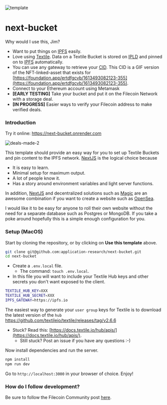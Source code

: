 ![template](https://user-images.githubusercontent.com/310223/113375377-17109300-9324-11eb-9969-7795a8a49888.png)

# next-bucket

Why would I use this, Jim?

- Want to put things on [IPFS](https://ipfs.io/) easily.
- Love using [Textile](https://docs.textile.io/buckets/). Data on a Textile Bucket is stored on [IPLD](https://docs.ipld.io/) and pinned on to [IPFS](https://docs.ipfs.io/how-to/pin-files/) automatically.
- You can use any gateway to retrieve your [CID](https://ipfs.io/ipfs/bafybeibgy5fbkzb7jenk2ibo4vch2vmf7tbg5motfe2hpaaod3xvwoizmy/nft.gif). This CID is a GIF version of the NFT-linked-asset that exists for [https://foundation.app/ertdfgcvb/1613493082123-355](https://foundation.app/ertdfgcvb/1613493082123-355).
- Connect to your Ethereum account using Metamask
- **[EARLY TESTING]** Take your bucket and put it on the Filecoin Network with a storage deal.
- **[IN PROGRESS]** Easier ways to verify your Filecoin address to make verified deals.

### Introduction

Try it online: https://next-bucket.onrender.com

![deals-made-2](https://user-images.githubusercontent.com/310223/113273921-f697f880-9291-11eb-99ee-a2d98cd81b2d.png)

This template should provide an easy way for you to set up Textile Buckets and pin content to the IPFS network. [NextJS](https://nextjs.org/) is the logical choice because

- It is easy to learn.
- Minimal setup for maximum output.
- A lot of people know it.
- Has a story around environment variables and light server functions.

In addition, [NextJS](https://nextjs.org) and decentralized solutions such as [Magic](https://magic.link/posts/magic-link-nextjs) are an awesome combination if you want to create a website such as [OpenSea](https://opensea.io/).

I would like it to be easy for anyone to roll their own website without the need for a separate database such as Postgres or MongoDB. If you take a poke around hopefully this is a simple enough configuration for you.

### Setup (MacOS)

Start by cloning the repository, or by clicking on **Use this template** above.

```sh
git clone git@github.com:application-research/next-bucket.git
cd next-bucket
```

- Create a `.env.local` file.
  - The command: `touch .env.local`.
- In this file you will want to include your Textile Hub keys and other secrets you don't want exposed to the client.

```sh
TEXTILE_HUB_KEY=XXX
TEXTILE_HUB_SECRET=XXX
IPFS_GATEWAY=https://ipfs.io
```

The easiest way to generate your `user group` keys for Textile is to download the latest version of the `hub` https://github.com/textileio/textile/releases/tag/v2.6.6

- Stuck? Read this: [https://docs.textile.io/hub/apis/](https://docs.textile.io/hub/apis/).
  - Still stuck? Post an issue if you have any questions :-)

Now install dependencies and run the server.

```sh
npm install
npm run dev
```

Go to `http://localhost:3000` in your browser of choice. Enjoy!

### How do I follow development?

Be sure to follow the Filecoin Community post [here](https://github.com/filecoin-project/community/discussions/118).
